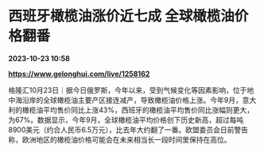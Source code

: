 # 西班牙橄榄油涨价近七成 全球橄榄油价格翻番

**2023-10-23 10:58**

**https://www.gelonghui.com/live/1258162**

格隆汇10月23日｜据今日俄罗斯，今年以来，受到气候变化等因素影响，位于地中海沿岸的全球橄榄油主要产区接连减产，导致橄榄油价格上涨。今年9月，意大利的橄榄油平均售价同比上涨43%，西班牙的橄榄油平均售价同比涨幅则更大，为67%。数据显示，今年9月，全球橄榄油平均价格创下历史新高，超过每吨8900美元（约合人民币6.5万元），比去年大约翻了一番。欧盟委员会日前警告称，欧洲地区的橄榄油价格可能会在未来相当长一段时间里保持在高位。